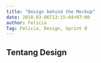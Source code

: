 ```yaml
---
title: "Design behind the Mockup"
date: 2018-03-06T13:15:04+07:00
author: Felicia
Tag: Felicia, Design, Sprint 0
---
```


## Tentang Design
